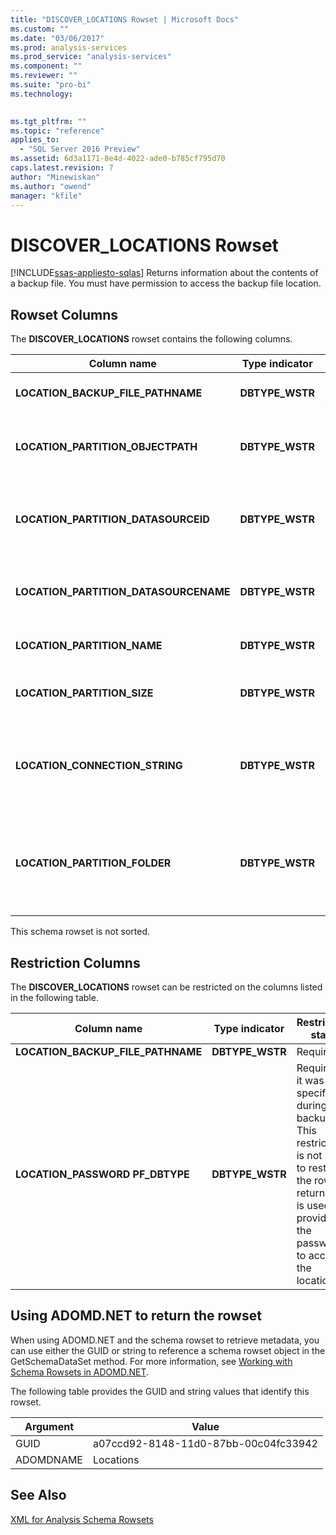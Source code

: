```yaml
---
title: "DISCOVER_LOCATIONS Rowset | Microsoft Docs"
ms.custom: ""
ms.date: "03/06/2017"
ms.prod: analysis-services
ms.prod_service: "analysis-services"
ms.component: ""
ms.reviewer: ""
ms.suite: "pro-bi"
ms.technology: 
  

ms.tgt_pltfrm: ""
ms.topic: "reference"
applies_to: 
  - "SQL Server 2016 Preview"
ms.assetid: 6d3a1171-8e4d-4022-ade0-b785cf795d70
caps.latest.revision: 7
author: "Minewiskan"
ms.author: "owend"
manager: "kfile"
---
```

# DISCOVER_LOCATIONS Rowset
[!INCLUDE[ssas-appliesto-sqlas](../../../includes/ssas-appliesto-sqlas.md)]
  Returns information about the contents of a backup file. You must have permission to access the backup file location.  
  
## Rowset Columns  
 The **DISCOVER_LOCATIONS** rowset contains the following columns.  
  
|Column name|Type indicator|Restriction|Description|  
|-----------------|--------------------|-----------------|-----------------|  
|**LOCATION_BACKUP_FILE_PATHNAME**|**DBTYPE_WSTR**|Required, see below.|The location of the backup file.|  
|**LOCATION_PARTITION_OBJECTPATH**|**DBTYPE_WSTR**||The path to the partition relative to the data folder.|  
|**LOCATION_PARTITION_DATASOURCEID**|**DBTYPE_WSTR**||The data source ID used for processing the partition.|  
|**LOCATION_PARTITION_DATASOURCENAME**|**DBTYPE_WSTR**||The name of the data source used for processing.|  
|**LOCATION_PARTITION_NAME**|**DBTYPE_WSTR**||The partition name.|  
|**LOCATION_PARTITION_SIZE**|**DBTYPE_WSTR**||The approximate size of the partition.|  
|**LOCATION_CONNECTION_STRING**|**DBTYPE_WSTR**||The connection string for the data source used in processing.|  
|**LOCATION_PARTITION_FOLDER**|**DBTYPE_WSTR**||The original location of this partition when the backup file was produced.|  
  
 This schema rowset is not sorted.  
  
## Restriction Columns  
 The **DISCOVER_LOCATIONS** rowset can be restricted on the columns listed in the following table.  
  
|Column name|Type indicator|Restriction state|  
|-----------------|--------------------|-----------------------|  
|**LOCATION_BACKUP_FILE_PATHNAME**|**DBTYPE_WSTR**|Required|  
|**LOCATION_PASSWORD PF_DBTYPE**|**DBTYPE_WSTR**|Required if it was specified during backup. This restriction is not used to restrict the rows returned. It is used to provide the password to access the location.|  
  
## Using ADOMD.NET to return the rowset  
 When using ADOMD.NET and the schema rowset to retrieve metadata, you can use either the GUID or string to reference a schema rowset object in the GetSchemaDataSet method. For more information, see [Working with Schema Rowsets in ADOMD.NET](../../../analysis-services/multidimensional-models-adomd-net-client/retrieving-metadata-working-with-schema-rowsets.md).  
  
 The following table provides the GUID and string values that identify this rowset.  
  
|Argument|Value|  
|--------------|-----------|  
|GUID|a07ccd92-8148-11d0-87bb-00c04fc33942|  
|ADOMDNAME|Locations|  
  
## See Also  
 [XML for Analysis Schema Rowsets](../../../analysis-services/schema-rowsets/xml/xml-for-analysis-schema-rowsets.md)  
  
  

